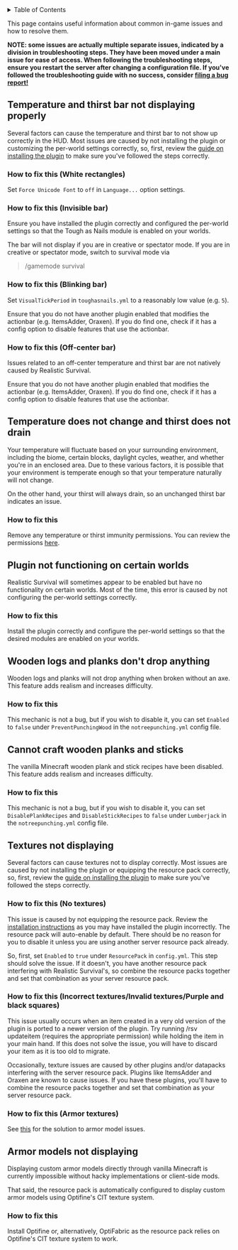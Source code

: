 <!-- START doctoc generated TOC please keep comment here to allow auto update -->
<!-- DON'T EDIT THIS SECTION, INSTEAD RE-RUN doctoc TO UPDATE -->
<details>
<summary>Table of Contents</summary>

- [Temperature and thirst bar not displaying properly](#temperature-and-thirst-bar-not-displaying-properly)
- [Temperature does not change and thirst does not drain](#temperature-does-not-change-and-thirst-does-not-drain)
- [Plugin not functioning on certain worlds](#plugin-not-functioning-on-certain-worlds)
- [Wooden logs and planks don't drop anything](#wooden-logs-and-planks-don't-drop-anything)
- [Cannot craft wooden planks and sticks](#cannot-craft-wooden-planks-and-sticks)
- [Textures not displaying](#textures-not-displaying)
- [Armor models not displaying](#armor-models-not-displaying)

</details>
<!-- END doctoc generated TOC please keep comment here to allow auto update -->

This page contains useful information about common in-game issues and how to resolve them.<br>

**NOTE: some issues are actually multiple separate issues, indicated by a division in troubleshooting steps. They have been moved under a main issue for ease of access.
When following the troubleshooting steps, ensure you restart the server after changing a configuration file.
If you've followed the troubleshooting guide with no success, consider [filing a bug report!](https://github.com/ValMobile/RealisticSurvival/wiki/How-to-report-bugs)**

## Temperature and thirst bar not displaying properly
Several factors can cause the temperature and thirst bar to not show up correctly in the HUD. 
Most issues are caused by not installing the plugin or customizing the per-world settings correctly, 
so, first, review the [guide on installing the plugin](https://github.com/ValMobile/RealisticSurvival/wiki/Installing-Realistic-Survival) to make sure you've followed the steps correctly.

### How to fix this (White rectangles)
Set `Force Unicode Font` to `off` in `Language...` option settings.

### How to fix this (Invisible bar)
Ensure you have installed the plugin correctly and configured the per-world settings so that the Tough as Nails module is enabled on your worlds.

The bar will not display if you are in creative or spectator mode. If you are in creative or spectator mode, switch to survival mode via
>/gamemode survival

### How to fix this (Blinking bar)
Set `VisualTickPeriod` in `toughasnails.yml` to a reasonably low value (e.g. `5`).

Ensure that you do not have another plugin enabled that modifies the actionbar (e.g. ItemsAdder, Oraxen).
If you do find one, check if it has a config option to disable features that use the actionbar.

### How to fix this (Off-center bar)
Issues related to an off-center temperature and thirst bar are not natively caused by Realistic Survival.

Ensure that you do not have another plugin enabled that modifies the actionbar (e.g. ItemsAdder, Oraxen). 
If you do find one, check if it has a config option to disable features that use the actionbar.

## Temperature does not change and thirst does not drain
Your temperature will fluctuate based on your surrounding environment, including the biome, certain blocks, daylight cycles, weather, and whether you're in an enclosed area.
Due to these various factors, it is possible that your environment is temperate enough so that your temperature naturally will not change.

On the other hand, your thirst will always drain, so an unchanged thirst bar indicates an issue.

### How to fix this
Remove any temperature or thirst immunity permissions. You can review the permissions [here](https://github.com/ValMobile/RealisticSurvival/wiki/Permissions).

## Plugin not functioning on certain worlds
Realistic Survival will sometimes appear to be enabled but have no functionality on certain worlds.
Most of the time, this error is caused by not configuring the per-world settings correctly.

### How to fix this
Install the plugin correctly and configure the per-world settings so that the desired modules are enabled on your worlds.

## Wooden logs and planks don't drop anything
Wooden logs and planks will not drop anything when broken without an axe. This feature adds realism and increases difficulty.

### How to fix this
This mechanic is not a bug, but if you wish to disable it, you can set `Enabled` to `false` under `PreventPunchingWood` in the `notreepunching.yml` config file.

## Cannot craft wooden planks and sticks
The vanilla Minecraft wooden plank and stick recipes have been disabled. This feature adds realism and increases difficulty.

### How to fix this
This mechanic is not a bug, but if you wish to disable it, you can set `DisablePlankRecipes` and `DisableStickRecipes` to `false` under `Lumberjack` in the `notreepunching.yml` config file.

## Textures not displaying
Several factors can cause textures not to display correctly.
Most issues are caused by not installing the plugin or equipping the resource pack correctly,
so, first, review the [guide on installing the plugin](https://github.com/ValMobile/RealisticSurvival/wiki/Installing-Realistic-Survival) to make sure you've followed the steps correctly.

### How to fix this (No textures)
This issue is caused by not equipping the resource pack. Review the [installation instructions](https://github.com/ValMobile/RealisticSurvival/wiki/Installing-Realistic-Survival) as you may have installed the plugin incorrectly.
The resource pack will auto-enable by default. There should be no reason for you to disable it unless you are using another server resource pack already.

So, first, set `Enabled` to `true` under `ResourcePack` in `config.yml`. This step should solve the issue. If it doesn't, you have another resource pack interfering with Realistic Survival's,
so combine the resource packs together and set that combination as your server resource pack.

### How to fix this (Incorrect textures/Invalid textures/Purple and black squares)
This issue usually occurs when an item created in a very old version of the plugin is ported to a newer version of the plugin.
Try running /rsv updateitem (requires the appropriate permission) while holding the item in your main hand.
If this does not solve the issue, you will have to discard your item as it is too old to migrate.

Occasionally, texture issues are caused by other plugins and/or datapacks interfering with the server resource pack.
Plugins like ItemsAdder and Oraxen are known to cause issues.
If you have these plugins, you'll have to combine the resource packs together and set that combination as your server resource pack.

### How to fix this (Armor textures)
See [this](#armor-models-not-displaying) for the solution to armor model issues.

## Armor models not displaying
Displaying custom armor models directly through vanilla Minecraft is currently impossible without hacky implementations or client-side mods.

That said, the resource pack is automatically configured to display custom armor models using Optifine's CIT texture system.

### How to fix this
Install Optifine or, alternatively, OptiFabric as the resource pack relies on Optifine's CIT texture system to work.